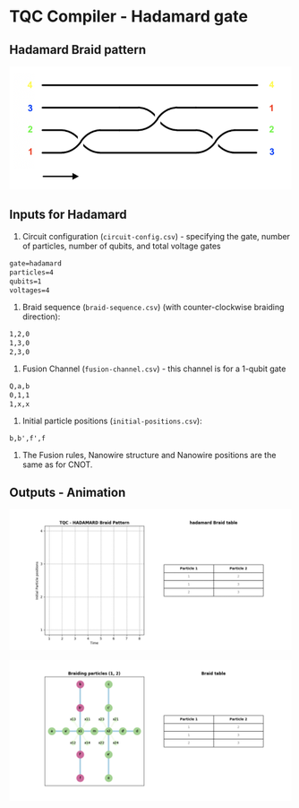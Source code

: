 # TQC Compiler - Hadamard gate

## Hadamard Braid pattern

![hadamard-braid-pattern](hadamard-braid-pattern.png)

## Inputs for Hadamard

1. Circuit configuration (`circuit-config.csv`) - specifying the gate, number of particles, number of qubits, and total voltage gates
```
gate=hadamard
particles=4
qubits=1
voltages=4
```

1. Braid sequence (`braid-sequence.csv`) (with counter-clockwise braiding direction):
```
1,2,0
1,3,0
2,3,0
```

1. Fusion Channel (`fusion-channel.csv`) - this channel is for a 1-qubit gate
```
Q,a,b
0,1,1
1,x,x
```

1. Initial particle positions (`initial-positions.csv`):
```
b,b',f',f
```

1. The Fusion rules, Nanowire structure and Nanowire positions are the same as for CNOT.

## Outputs - Animation

![hadamard-braid-animation](hadamard-braid-table.gif)

![hadamard-nanowire-animation](hadamard-nanowire-table.gif)
